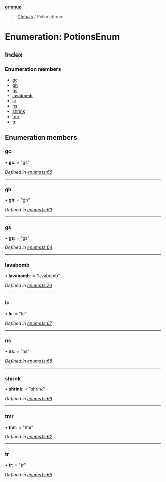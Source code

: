 **[orionuo](../README.md)**

> [Globals](../globals.md) / PotionsEnum

# Enumeration: PotionsEnum

## Index

### Enumeration members

* [gc](potionsenum.md#gc)
* [gh](potionsenum.md#gh)
* [gs](potionsenum.md#gs)
* [lavabomb](potionsenum.md#lavabomb)
* [lc](potionsenum.md#lc)
* [ns](potionsenum.md#ns)
* [shrink](potionsenum.md#shrink)
* [tmr](potionsenum.md#tmr)
* [tr](potionsenum.md#tr)

## Enumeration members

### gc

•  **gc**:  = "gc"

*Defined in [enums.ts:66](https://github.com/msviha/orionuo/blob/48715bb/src/enums.ts#L66)*

___

### gh

•  **gh**:  = "gh"

*Defined in [enums.ts:63](https://github.com/msviha/orionuo/blob/48715bb/src/enums.ts#L63)*

___

### gs

•  **gs**:  = "gs"

*Defined in [enums.ts:64](https://github.com/msviha/orionuo/blob/48715bb/src/enums.ts#L64)*

___

### lavabomb

•  **lavabomb**:  = "lavabomb"

*Defined in [enums.ts:70](https://github.com/msviha/orionuo/blob/48715bb/src/enums.ts#L70)*

___

### lc

•  **lc**:  = "lc"

*Defined in [enums.ts:67](https://github.com/msviha/orionuo/blob/48715bb/src/enums.ts#L67)*

___

### ns

•  **ns**:  = "ns"

*Defined in [enums.ts:68](https://github.com/msviha/orionuo/blob/48715bb/src/enums.ts#L68)*

___

### shrink

•  **shrink**:  = "shrink"

*Defined in [enums.ts:69](https://github.com/msviha/orionuo/blob/48715bb/src/enums.ts#L69)*

___

### tmr

•  **tmr**:  = "tmr"

*Defined in [enums.ts:62](https://github.com/msviha/orionuo/blob/48715bb/src/enums.ts#L62)*

___

### tr

•  **tr**:  = "tr"

*Defined in [enums.ts:65](https://github.com/msviha/orionuo/blob/48715bb/src/enums.ts#L65)*
